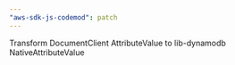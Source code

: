 ```yaml
---
"aws-sdk-js-codemod": patch
---
```


Transform DocumentClient AttributeValue to lib-dynamodb NativeAttributeValue
